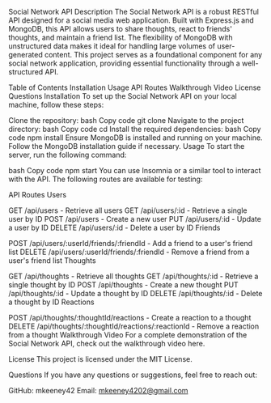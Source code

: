Social Network API
Description
The Social Network API is a robust RESTful API designed for a social media web application. Built with Express.js and MongoDB, this API allows users to share thoughts, react to friends' thoughts, and maintain a friend list. The flexibility of
MongoDB with unstructured data makes it ideal for handling large volumes of user-generated content. This project serves as a foundational component for any social network application, providing essential functionality through a well-structured API.

Table of Contents
Installation
Usage
API Routes
Walkthrough Video
License
Questions
Installation
To set up the Social Network API on your local machine, follow these steps:

Clone the repository:
bash
Copy code
git clone <repository-url>
Navigate to the project directory:
bash
Copy code
cd <project-directory>
Install the required dependencies:
bash
Copy code
npm install
Ensure MongoDB is installed and running on your machine. Follow the MongoDB installation guide if necessary.
Usage
To start the server, run the following command:

bash
Copy code
npm start
You can use Insomnia or a similar tool to interact with the API. The following routes are available for testing:

API Routes
Users

GET /api/users - Retrieve all users
GET /api/users/:id - Retrieve a single user by ID
POST /api/users - Create a new user
PUT /api/users/:id - Update a user by ID
DELETE /api/users/:id - Delete a user by ID
Friends

POST /api/users/:userId/friends/:friendId - Add a friend to a user's friend list
DELETE /api/users/:userId/friends/:friendId - Remove a friend from a user's friend list
Thoughts

GET /api/thoughts - Retrieve all thoughts
GET /api/thoughts/:id - Retrieve a single thought by ID
POST /api/thoughts - Create a new thought
PUT /api/thoughts/:id - Update a thought by ID
DELETE /api/thoughts/:id - Delete a thought by ID
Reactions

POST /api/thoughts/:thoughtId/reactions - Create a reaction to a thought
DELETE /api/thoughts/:thoughtId/reactions/:reactionId - Remove a reaction from a thought
Walkthrough Video
For a complete demonstration of the Social Network API, check out the walkthrough video here.

License
This project is licensed under the MIT License.

Questions
If you have any questions or suggestions, feel free to reach out:

GitHub: mkeeney42
Email: mkeeney4202@gmail.com
